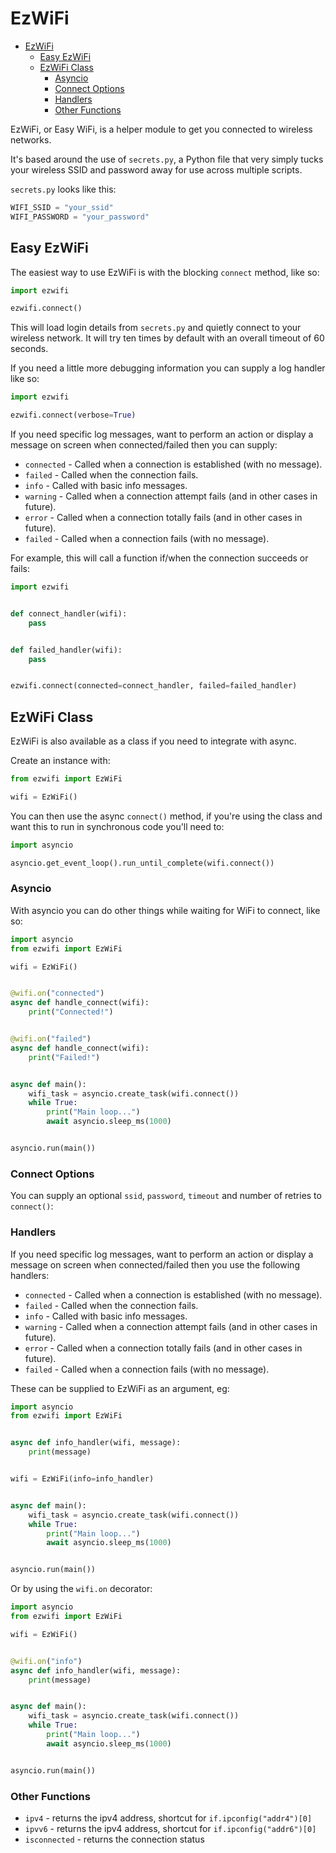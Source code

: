 # EzWiFi <!--omit in toc-->

- [EzWiFi ](#ezwifi-)
  - [Easy EzWiFi](#easy-ezwifi)
  - [EzWiFi Class](#ezwifi-class)
    - [Asyncio](#asyncio)
    - [Connect Options](#connect-options)
    - [Handlers](#handlers)
    - [Other Functions](#other-functions)

EzWiFi, or Easy WiFi, is a helper module to get you connected to wireless networks.

It's based around the use of `secrets.py`, a Python file that very simply tucks
your wireless SSID and password away for use across multiple scripts.

`secrets.py` looks like this:

```python
WIFI_SSID = "your_ssid"
WIFI_PASSWORD = "your_password"
```

## Easy EzWiFi

The easiest way to use EzWiFi is with the blocking `connect` method, like so:

```python
import ezwifi

ezwifi.connect()
```

This will load login details from `secrets.py` and quietly connect to your
wireless network. It will try ten times by default with an overall timeout
of 60 seconds.

If you need a little more debugging information you can
supply a log handler like so:

```python
import ezwifi

ezwifi.connect(verbose=True)
```

If you need specific log messages, want to perform an action or display a message
on screen when connected/failed then you can supply:

* `connected` - Called when a connection is established (with no message).
* `failed` - Called when the connection fails.
* `info` - Called with basic info messages.
* `warning` - Called when a connection attempt fails (and in other cases in future).
* `error` - Called when a connection totally fails (and in other cases in future).
* `failed` - Called when a connection fails (with no message).

For example, this will call a function if/when the connection succeeds or fails:

```python
import ezwifi


def connect_handler(wifi):
    pass


def failed_handler(wifi):
    pass


ezwifi.connect(connected=connect_handler, failed=failed_handler)
```

## EzWiFi Class

EzWiFi is also available as a class if you need to integrate with async.

Create an instance with:

```python
from ezwifi import EzWiFi

wifi = EzWiFi()
```

You can then use the async `connect()` method, if you're using the class and
want this to run in synchronous code you'll need to:

```python
import asyncio

asyncio.get_event_loop().run_until_complete(wifi.connect())
```

### Asyncio

With asyncio you can do other things while waiting for WiFi to connect, like so:

```python
import asyncio
from ezwifi import EzWiFi

wifi = EzWiFi()


@wifi.on("connected")
async def handle_connect(wifi):
    print("Connected!")


@wifi.on("failed")
async def handle_connect(wifi):
    print("Failed!")


async def main():
    wifi_task = asyncio.create_task(wifi.connect())
    while True:
        print("Main loop...")
        await asyncio.sleep_ms(1000)


asyncio.run(main())
```

### Connect Options

You can supply an optional `ssid`, `password`, `timeout` and number of retries to
`connect()`:

### Handlers

If you need specific log messages, want to perform an action or display a message
on screen when connected/failed then you use the following handlers:

* `connected` - Called when a connection is established (with no message).
* `failed` - Called when the connection fails.
* `info` - Called with basic info messages.
* `warning` - Called when a connection attempt fails (and in other cases in future).
* `error` - Called when a connection totally fails (and in other cases in future).
* `failed` - Called when a connection fails (with no message).

These can be supplied to EzWiFi as an argument, eg:

```python
import asyncio
from ezwifi import EzWiFi


async def info_handler(wifi, message):
    print(message)


wifi = EzWiFi(info=info_handler)


async def main():
    wifi_task = asyncio.create_task(wifi.connect())
    while True:
        print("Main loop...")
        await asyncio.sleep_ms(1000)


asyncio.run(main())
```

Or by using the `wifi.on` decorator:

```python
import asyncio
from ezwifi import EzWiFi

wifi = EzWiFi()


@wifi.on("info")
async def info_handler(wifi, message):
    print(message)


async def main():
    wifi_task = asyncio.create_task(wifi.connect())
    while True:
        print("Main loop...")
        await asyncio.sleep_ms(1000)


asyncio.run(main())
```

### Other Functions

* `ipv4` - returns the ipv4 address, shortcut for `if.ipconfig("addr4")[0]`
* `ipvv6` - returns the ipv4 address, shortcut for `if.ipconfig("addr6")[0]`
* `isconnected` - returns the connection status